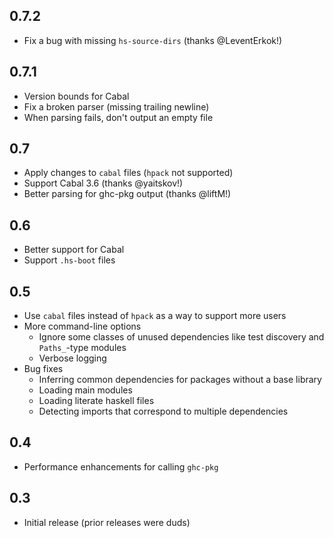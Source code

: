 ## 0.7.2

* Fix a bug with missing `hs-source-dirs` (thanks @LeventErkok!)

## 0.7.1

* Version bounds for Cabal
* Fix a broken parser (missing trailing newline)
* When parsing fails, don't output an empty file

## 0.7

* Apply changes to `cabal` files (`hpack` not supported)
* Support Cabal 3.6 (thanks @yaitskov!)
* Better parsing for ghc-pkg output (thanks @liftM!)

## 0.6

* Better support for Cabal
* Support `.hs-boot` files

## 0.5

* Use `cabal` files instead of `hpack` as a way to support more users
* More command-line options
  * Ignore some classes of unused dependencies like test discovery and `Paths_`-type modules
  * Verbose logging
* Bug fixes
  * Inferring common dependencies for packages without a base library
  * Loading main modules
  * Loading literate haskell files
  * Detecting imports that correspond to multiple dependencies

## 0.4

* Performance enhancements for calling `ghc-pkg`

## 0.3

* Initial release (prior releases were duds)
